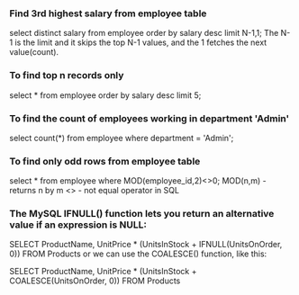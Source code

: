 ### Find 3rd highest salary from employee table 
select distinct salary from employee order by salary desc limit N-1,1;
The N-1 is the limit and it skips the top N-1 values, and the 1 fetches the next value(count).

### To find top n records only
select * from employee order by salary desc limit 5;

### To find the count of employees working in department 'Admin'
select count(*) from employee where department = 'Admin';

### To find only odd rows from employee table
select * from employee where MOD(employee_id,2)<>0;
MOD(n,m) - returns n by m 
<> - not equal operator in SQL

### The MySQL IFNULL() function lets you return an alternative value if an expression is NULL:

SELECT ProductName, UnitPrice * (UnitsInStock + IFNULL(UnitsOnOrder, 0))
FROM Products
or we can use the COALESCE() function, like this:

SELECT ProductName, UnitPrice * (UnitsInStock + COALESCE(UnitsOnOrder, 0))
FROM Products
